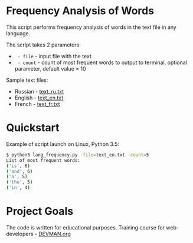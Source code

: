# Frequency Analysis of Words

This script performs frequency analysis of words in the text file in any language.

The script takes 2 parameters:
+ ` - file` - input file with the text
+ ` - count` - сount of most frequent words to output to terminal, optional parameter, default value = 10

Sample text files:
+ Russian - [text_ru.txt](http://rgho.st/private/6Rt6yCrSm/e7bc678e2b5d03071c479cd7f6ebad5b)
+ English - [text_en.txt](http://rgho.st/private/67XLrChC5/a05850549b5a617ec6226b0ac3706119)
+ French - [text_fr.txt](http://rgho.st/private/6xjr98KPn/18baab36bacf761b3f3431b5d55f860e)

# Quickstart

Example of script launch on Linux, Python 3.5:

```bash
$ python3 lang_frequency.py -file=text_en.txt -count=5
List of most frequent words:
('is', 6)
('and', 6)
('a', 5)
('the', 5)
('in', 4)
```


# Project Goals

The code is written for educational purposes. Training course for web-developers - [DEVMAN.org](https://devman.org)
